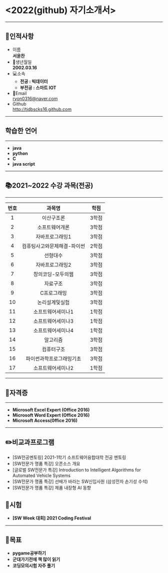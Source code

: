 # <2022(github) 자기소개서>
---
## 👨인적사항
* 이름  
**서윤찬**
* 🍰생년월일  
**2002.03.16**
* 💻소속   
  - **전공 : 빅데이터**
  - **부전공 : 스마트 IOT** 
* 📧Email  
ryon0316@naver.com
* Github<br>
http://tjdbscks16.github.com
***
## 학습한 언어
---
- **java**
- **python**
- **C**
- **java script**
***
## 	📚2021~2022 수강 과목(전공)
---
|번호|과목명|학점|
|:---:|:---:|:---:|
|1|이산구조론|3학점|
|2|소프트웨어개론|3학점|
|3|자바프로그래밍1|3학점|
|4|컴퓨팅사고와문제해결-파이썬|2학점|
|5|선형대수|3학점|
|6|자바프로그래밍2|3학점|
|7|창의코딩-모두의웹|3학점|
|8|자료구조|3학점|
|9|C프로그래밍|3학점|
|10|논리설계및실험|3학점|
|11|소프트웨어세미나1|1학점|
|12|소프트웨어세미나3|1학점|
|13|소프트웨어세미나4|1학점|
|14|알고리즘|3학점|
|15|컴퓨터구조|3학점|
|16|파이썬과학프로그래밍기초|3학점|
|17|소프트웨어세미나2|1학점|

***
## 🔔자격증
---
- **Microsoft Excel Expert (Office 2016)**
- **Microsoft Word Expert (Office 2016)**
- **Microsoft Access(0ffice 2016)**
***
## 	✏️비교과프로그램
- [SW전공멘토링] 2021-1학기 소프트웨어융합대학 전공 멘토링
- [SW전문가 명품 특강] 오픈소스 개요
- [글로벌 SW전문가 특강] Introduction to Intelligent Algorithms for Automated Vehicle Systems
- [SW전문가 명품 특강] 선배가 바라는 SW신입사원 (삼성전자 손기성 수석)
- [SW전문가 명품 특강] 제품 내장형 AI 동향

## 📝시험
- **[SW Week 대회] 2021 Coding Festival**
***
## 🔖목표
- **pygame공부하기**
- **군대가기전에 책 많이 읽기**
- **코딩모의시험 자주 풀기**
 



